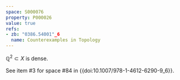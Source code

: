 ```yaml
---
space: S000076
property: P000026
value: true
refs:
- zb: "0386.54001"_6
  name: Counterexamples in Topology
---
```


$\mathbb{Q}^2 \subset X$ is dense.

See item #3 for space #84 in {{doi:10.1007/978-1-4612-6290-9_6}}.
